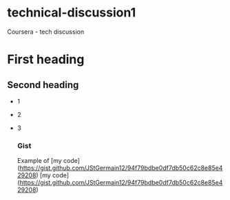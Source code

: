 # technical-discussion1
Coursera - tech discussion

# First heading

## Second heading

* 1
* 2
* 3

  ### Gist
  Example of [my code] (https://gist.github.com/JStGermain12/94f79bdbe0df7db50c62c8e85e429208)
  [my code] (https://gist.github.com/JStGermain12/94f79bdbe0df7db50c62c8e85e429208)
